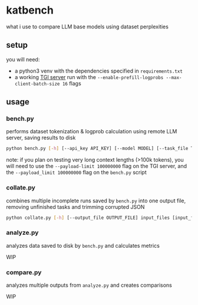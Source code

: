 # katbench
what i use to compare LLM base models using dataset perplexities

## setup

you will need:

- a python3 venv with the dependencies specified in `requirements.txt`
- a working [TGI server](https://huggingface.co/docs/text-generation-inference/en/index) run with the `--enable-prefill-logprobs --max-client-batch-size 16` flags

## usage

### bench.py

performs dataset tokenization & logprob calculation using remote LLM server, saving results to disk

```bash
python bench.py [-h] [--api_key API_KEY] [--model MODEL] [--task_file TASK_FILE] [--output_file OUTPUT_FILE] [--context_len CONTEXT_LEN] [--payload_limit PAYLOAD_LIMIT] base_url
```

note: if you plan on testing very long context lengths (>100k tokens), you will need to use the `--payload-limit 100000000` flag on the TGI server, and the `--payload_limit 100000000` flag on the `bench.py` script

### collate.py

combines multiple incomplete runs saved by `bench.py` into one output file, removing unfinished tasks and trimming corrupted JSON

```bash
python collate.py [-h] [--output_file OUTPUT_FILE] input_files [input_files ...]
```

### analyze.py

analyzes data saved to disk by `bench.py` and calculates metrics

WIP

### compare.py

analyzes multiple outputs from `analyze.py` and creates comparisons

WIP